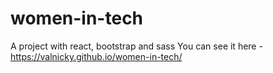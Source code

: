 # women-in-tech

A project with react, bootstrap and sass
You can see it here - 
https://valnicky.github.io/women-in-tech/